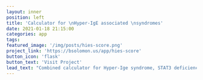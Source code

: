 ```yaml
---
layout: inner
position: left
title: 'Calculator for \nHyper-IgE associated \nsyndromes'
date: 2021-01-18 21:15:00
categories: app
tags:
featured_image: '/img/posts/hies-score.png'
project_link: 'https://bsolomon.us/app/hies-score'
button_icon: 'flask'
button_text: 'Visit Project'
lead_text: "Combined calculator for Hyper-Ige syndrome, STAT3 deficiency, and DOCK8 deficiency scores"
---
```

